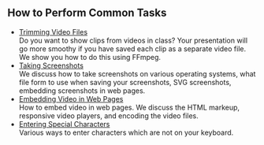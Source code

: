 ## How to Perform Common Tasks

<ul class="tiles">

<li><a href="trim-video/">Trimming Video Files</a>
<br>
Do you want to show clips from videos in class? Your presentation will
go more smoothy if you have saved each clip as a separate video file.
We show you how to do this using FFmpeg.
</li>

<li><a href="screenshots/">Taking Screenshots</a>
<br>
We discuss how to take screenshots on various operating systems,
what file form to use when saving your screenshots, SVG screenshots,
embedding screenshots in web pages.
</li>

<li><a href="embed-video/">Embedding Video in Web Pages</a>
<br>
How to embed video in web pages. We discuss the HTML markeup,
responsive video players, and encoding the video files.
</li>

<li><a href="special-characters/">Entering Special Characters</a>
<br>
Various ways to enter characters which are not on your keyboard.
</li>

</ul>

